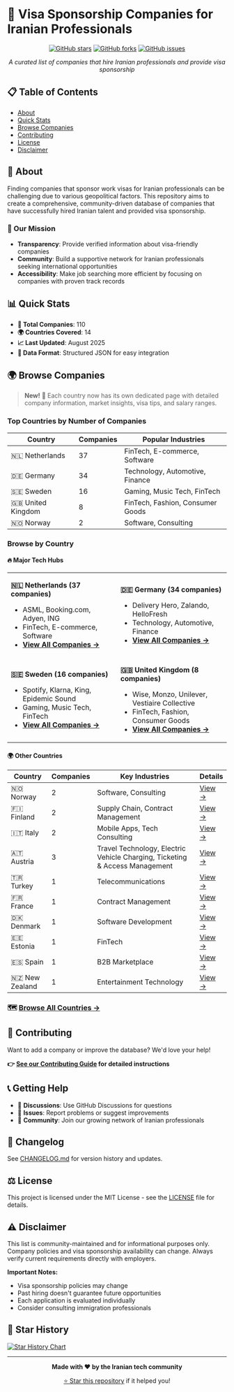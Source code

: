 # 🚀 Visa Sponsorship Companies for Iranian Professionals

<div align="center">

[![GitHub stars](https://img.shields.io/github/stars/komeilmehranfar/visa-sponsers-companies-for-iranians?style=for-the-badge)](https://github.com/komeilmehranfar/visa-sponsers-companies-for-iranians/stargazers)
[![GitHub forks](https://img.shields.io/github/forks/komeilmehranfar/visa-sponsers-companies-for-iranians?style=for-the-badge)](https://github.com/komeilmehranfar/visa-sponsers-companies-for-iranians/network)
[![GitHub issues](https://img.shields.io/github/issues/komeilmehranfar/visa-sponsers-companies-for-iranians?style=for-the-badge)](https://github.com/komeilmehranfar/visa-sponsers-companies-for-iranians/issues)

_A curated list of companies that hire Iranian professionals and provide visa sponsorship_

</div>

## 📋 Table of Contents

- [About](#about)
- [Quick Stats](#quick-stats)
- [Browse Companies](#browse-companies)
- [Contributing](#contributing)
- [License](#license)
- [Disclaimer](#disclaimer)

## 🎯 About

Finding companies that sponsor work visas for Iranian professionals can be challenging due to various geopolitical factors. This repository aims to create a comprehensive, community-driven database of companies that have successfully hired Iranian talent and provided visa sponsorship.

### 🎯 Our Mission

- **Transparency**: Provide verified information about visa-friendly companies
- **Community**: Build a supportive network for Iranian professionals seeking international opportunities
- **Accessibility**: Make job searching more efficient by focusing on companies with proven track records

## 📊 Quick Stats

- **🏢 Total Companies**: 110
- **🌍 Countries Covered**: 14
- **📈 Last Updated**: August 2025
- **📝 Data Format**: Structured JSON for easy integration

## 🌍 Browse Companies

> **New!** 📖 Each country now has its own dedicated page with detailed company information, market insights, visa tips, and salary ranges.

### Top Countries by Number of Companies

| Country           | Companies | Popular Industries               |
| ----------------- | --------- | -------------------------------- |
| 🇳🇱 Netherlands | 37        | FinTech, E-commerce, Software    |
| 🇩🇪 Germany | 34        | Technology, Automotive, Finance  |
| 🇸🇪 Sweden | 16        | Gaming, Music Tech, FinTech      |
| 🇬🇧 United Kingdom | 8         | FinTech, Fashion, Consumer Goods |
| 🇳🇴 Norway | 2         | Software, Consulting             |

### Browse by Country

#### 🔥 Major Tech Hubs

<table>
<tr>
<td width="50%">

**🇳🇱 Netherlands (37 companies)**

- ASML, Booking.com, Adyen, ING
- FinTech, E-commerce, Software
- [**View All Companies →**](docs/countries/netherlands.md)

</td>
<td width="50%">

**🇩🇪 Germany (34 companies)**

- Delivery Hero, Zalando, HelloFresh
- Technology, Automotive, Finance
- [**View All Companies →**](docs/countries/germany.md)

</td>
</tr>
<tr>
<td width="50%">

**🇸🇪 Sweden (16 companies)**

- Spotify, Klarna, King, Epidemic Sound
- Gaming, Music Tech, FinTech
- [**View All Companies →**](docs/countries/sweden.md)

</td>
<td width="50%">

**🇬🇧 United Kingdom (8 companies)**

- Wise, Monzo, Unilever, Vestiaire Collective
- FinTech, Fashion, Consumer Goods
- [**View All Companies →**](docs/countries/united-kingdom.md)

</td>
</tr>
</table>

#### 🌍 Other Countries

| Country        | Companies | Key Industries                    | Details                                 |
| -------------- | --------- | --------------------------------- | --------------------------------------- |
| 🇳🇴 Norway | 2         | Software, Consulting              | [View →](docs/countries/norway.md)      |
| 🇫🇮 Finland | 2         | Supply Chain, Contract Management | [View →](docs/countries/finland.md)     |
| 🇮🇹 Italy | 2         | Mobile Apps, Tech Consulting      | [View →](docs/countries/italy.md)       |
| 🇦🇹 Austria     | 3         | Travel Technology, Electric Vehicle Charging, Ticketing & Access Management | [View →](docs/countries/austria.md)     |
| 🇹🇷 Turkey | 1         | Telecommunications                | [View →](docs/countries/turkey.md)      |
| 🇫🇷 France | 1         | Contract Management               | [View →](docs/countries/france.md)      |
| 🇩🇰 Denmark | 1         | Software Development              | [View →](docs/countries/denmark.md)     |
| 🇪🇪 Estonia | 1         | FinTech                           | [View →](docs/countries/estonia.md)     |
| 🇪🇸 Spain | 1         | B2B Marketplace                   | [View →](docs/countries/spain.md)       |
| 🇳🇿 New Zealand | 1         | Entertainment Technology          | [View →](docs/countries/new-zealand.md) |

### 🗺️ [**Browse All Countries →**](docs/countries.md)

## 🤝 Contributing

Want to add a company or improve the database? We'd love your help!

**👉 [See our Contributing Guide](CONTRIBUTING.md) for detailed instructions**

## 📞 Getting Help

- 💬 **Discussions**: Use GitHub Discussions for questions
- 🐛 **Issues**: Report problems or suggest improvements
- 🤝 **Community**: Join our growing network of Iranian professionals

## 🔄 Changelog

See [CHANGELOG.md](./CHANGELOG.md) for version history and updates.

## ⚖️ License

This project is licensed under the MIT License - see the [LICENSE](LICENSE) file for details.

## ⚠️ Disclaimer

This list is community-maintained and for informational purposes only. Company policies and visa sponsorship availability can change. Always verify current requirements directly with employers.

**Important Notes:**

- Visa sponsorship policies may change
- Past hiring doesn't guarantee future opportunities
- Each application is evaluated individually
- Consider consulting immigration professionals

## 🌟 Star History

[![Star History Chart](https://api.star-history.com/svg?repos=komeilmehranfar/visa-sponsers-companies-for-iranians&type=Date)](https://star-history.com/#komeilmehranfar/visa-sponsers-companies-for-iranians&Date)

---

<div align="center">

**Made with ❤️ by the Iranian tech community**

[⭐ Star this repository](https://github.com/komeilmehranfar/visa-sponsers-companies-for-iranians) if it helped you!

</div>
